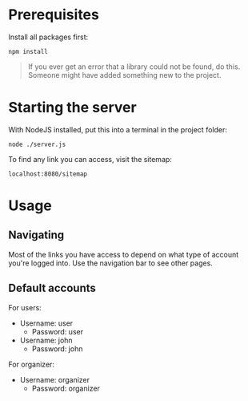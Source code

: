 # Prerequisites

Install all packages first:

```
npm install
```

> If you ever get an error that a library could not be found, do this.
> Someone might have added something new to the project.

# Starting the server

With NodeJS installed, put this into a terminal in the project folder:

```
node ./server.js
```

To find any link you can access, visit the sitemap:
```
localhost:8080/sitemap
```

# Usage
## Navigating
Most of the links you have access to depend on what type of account you're logged into.
Use the navigation bar to see other pages.

## Default accounts
For users:
* Username: user
	* Password: user
* Username: john
	* Password: john

For organizer:
* Username: organizer
	* Password: organizer